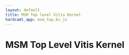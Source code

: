 ```yaml
---
layout: default
title: MSM Top level Vitis Kernel
hardcaml_app: msm_top.bc.js
---
```


# MSM Top Level Vitis Kernel

<div id="hardcaml_app">
</div>

